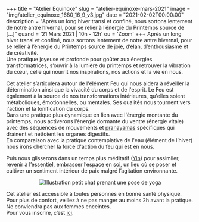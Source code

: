 +++
title = "Atelier Equinoxe"
slug = "atelier-equinoxe-mars-2021"
image = "img/atelier_equinoxe_1680_16_9_v3.jpg"
date = "2021-02-02T00:00:00"
description = "Après un long hiver transi et confiné, nous sortons lentement de notre antre hivernal, pour se relier à l’énergie du Printemps source de [...]"
quand = '21 Mars 2021 | 10h - 12h'
ou = 'Zoom'
+++
Après un long hiver transi et confiné, nous sortons lentement de notre antre hivernal, pour se relier à l’énergie du Printemps source de joie, d’élan, d’enthousiasme et de créativité.  
Une pratique joyeuse et profonde pour goûter aux énergies transformatrices, s’ouvrir à la lumière du printemps et retrouver la vibration du cœur, celle qui nourrit nos inspirations, nos actions et la vie en nous.

Cet atelier s’articulera autour de l'élément Feu qui nous aidera à réveiller la détermination ainsi que la vivacité du corps et de l'esprit. Le Feu est également à la source de nos transformations intérieures, qu'elles soient métaboliques, émotionnelles, ou mentales. Ses qualités nous tournent vers l'action et la tonification du corps.  
Dans une pratique plus dynamique en lien avec l'énergie montante du printemps, nous activerons l’énergie dormante du ventre (énergie vitale) avec des séquences de mouvements et [pranayamas](/pratiques/pranayama/) spécifiques qui drainent et nettoient les organes digestifs.  
En comparaison avec la pratique contemplative de l'eau (élément de l’hiver) nous irons chercher la force d'action du feu qui est en nous.

Puis nous glisserons dans un temps plus méditatif ([Yin](/pratiques/yin-yoga/)) pour assimiler, revenir à l’essentiel, embrasser l’espace en soi, un lieu où se poser et cultiver un sentiment intérieur de paix malgré l’agitation environnante.

<center>
<img src="/img/cat_15b_100.png" alt="Illustration petit chat prenant une pose de yoga")>
</center>

Cet atelier est accessible à toutes personnes en bonne santé physique.  
Pour plus de confort, veillez à ne pas manger au moins 2h avant la pratique.  
Ne conviendra pas aux femmes enceintes.  
Pour vous inscrire, c’est [ici](#footer).